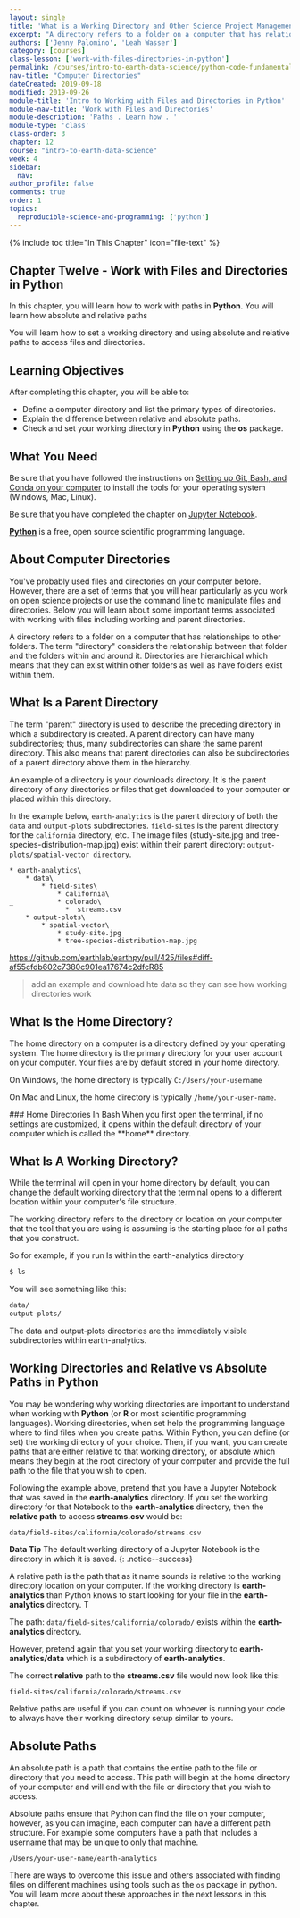 ```yaml
---
layout: single
title: 'What is a Working Directory and Other Science Project Management Terms Defined'
excerpt: "A directory refers to a folder on a computer that has relationships to other folders. Learn about the key terms associated with files and directories in a science project."
authors: ['Jenny Palomino', 'Leah Wasser']
category: [courses]
class-lesson: ['work-with-files-directories-in-python']
permalink: /courses/intro-to-earth-data-science/python-code-fundamentals/work-with-files-directories-in-python/
nav-title: "Computer Directories"
dateCreated: 2019-09-18
modified: 2019-09-26
module-title: 'Intro to Working with Files and Directories in Python'
module-nav-title: 'Work with Files and Directories'
module-description: 'Paths . Learn how . '
module-type: 'class'
class-order: 3
chapter: 12
course: "intro-to-earth-data-science"
week: 4
sidebar:
  nav:
author_profile: false
comments: true
order: 1
topics:
  reproducible-science-and-programming: ['python']
---
```

{% include toc title="In This Chapter" icon="file-text" %}

<div class='notice--success' markdown="1">

## <i class="fa fa-ship" aria-hidden="true"></i> Chapter Twelve - Work with Files and Directories in Python

In this chapter, you will learn how to work with paths in **Python**. You will
learn how absolute and relative paths

You will learn how to set a working directory and using absolute and relative
paths to access files and directories.


## <i class="fa fa-graduation-cap" aria-hidden="true"></i> Learning Objectives

After completing this chapter, you will be able to:

* Define a computer directory and list the primary types of directories.
* Explain the difference between relative and absolute paths.
* Check and set your working directory in **Python** using the **os** package.


## <i class="fa fa-check-square-o fa-2" aria-hidden="true"></i> What You Need

Be sure that you have followed the instructions on <a href="{{ site.url }}/workshops/setup-earth-analytics-python/">Setting up Git, Bash, and Conda on your computer</a> to install the tools for your operating system (Windows, Mac, Linux).

Be sure that you have completed the chapter on <a href="{{ site.url }}/courses/intro-to-earth-data-science/open-reproducible-science/jupyter-python/">Jupyter Notebook</a>.

</div>

<a href="https://www.python.org/doc/essays/blurb/" target="_blank">**Python**</a> is a free, open source scientific programming language.


## About Computer Directories

You've probably used files and directories on your computer before. However,
there are a set of terms that you will hear particularly as you work on open
science projects or use the command line to manipulate files and directories.
Below you will learn about some important terms associated with working with
files including working and parent directories.

A directory refers to a folder on a computer that has relationships to other
folders. The term "directory" considers the relationship between that folder and
the folders within and around it. Directories are hierarchical which means that
they can exist within other folders as well as have folders exist within them.


## What Is a Parent Directory

The term "parent" directory is used to describe the preceding directory in which a subdirectory is created. A parent directory can have many subdirectories; thus, many subdirectories can share the same parent directory. This also means that parent directories can also be subdirectories of a parent directory above them in the hierarchy.

An example of a directory is your downloads directory. It is the parent directory
of any directories or files that get downloaded to your computer or placed
within this directory.

In the example below, `earth-analytics` is the parent directory of both the `data`
and `output-plots` subdirectories. `field-sites` is the parent directory for the
`california` directory, etc. The image files (study-site.jpg and tree-species-distribution-map.jpg) exist within their parent directory: `output-plots/spatial-vector directory`.

```
* earth-analytics\
    * data\
        * field-sites\
            * california\
_           * colorado\
              *  streams.csv
    * output-plots\
        * spatial-vector\
            * study-site.jpg
            * tree-species-distribution-map.jpg
```


https://github.com/earthlab/earthpy/pull/425/files#diff-af55cfdb602c7380c901ea17674c2dfcR85
> add an example and download hte data so they can see how working directories work

## What Is the Home Directory?

The home directory on a computer is a directory defined by your operating system. The home directory is the primary directory for your user account on
your computer. Your files are by default stored in your home directory.

On Windows, the home directory is typically `C:/Users/your-username`

On Mac and Linux, the home directory is typically `/home/your-user-name`.


<div id = "notice--success">
### Home Directories In Bash
When you first open the terminal, if no settings are customized, it opens
within the default directory of your computer which is called the **home**
directory.
</div>


## What Is A Working Directory?

While the terminal will open in your home directory by default, you can change the default
working directory that the terminal opens to a different location within your computer's file structure.

The working directory refers to the directory or location on your computer that
the tool that you are using is assuming is the starting place for all paths that you construct.  

So for example, if you run ls within the earth-analytics directory

```bash
$ ls
```

You will see something like this:

```bash
data/
output-plots/
```

The data and output-plots directories are the immediately visible subdirectories
within earth-analytics.

## Working Directories and Relative vs Absolute Paths in Python

You may be wondering why working directories are important to understand when working with **Python** (or **R** or most scientific programming languages). Working directories, when set
help the programming language where to find files when you create paths. Within
Python, you can define (or set) the working directory of your choice. Then, if
you want, you can create paths that are either relative to that working directory,
or absolute which means they begin at the root directory of your computer and
provide the full path to the file that you wish to open.

Following the example above, pretend that you have a Jupyter Notebook that was saved
in the **earth-analytics** directory. If you set the working directory for that
Notebook to the **earth-analytics** directory,
then the **relative path** to access **streams.csv** would be:

`data/field-sites/california/colorado/streams.csv`

<i class="fa fa-star"></i>**Data Tip** The default working directory
of a Jupyter Notebook is the directory in which it is saved.
{: .notice--success}

A relative path is the path that as it name sounds is relative to the working
directory location on your computer. If the working directory is
**earth-analytics** than Python knows to start looking for your file in the
**earth-analytics** directory. T

The path: `data/field-sites/california/colorado/` exists within the
**earth-analytics** directory.

However, pretend again that you set your working directory to
**earth-analytics/data** which is a subdirectory of **earth-analytics**.

The correct **relative** path to the **streams.csv** file would now look like this:

`field-sites/california/colorado/streams.csv`

Relative paths are useful if you can count on whoever is running your code to
always have their working directory setup similar to yours.

## Absolute Paths

An absolute path is a path that contains the entire path to the file or
directory that you need to access. This path will begin at the home directory
of your computer and will end with the file or directory that you wish to access.

Absolute paths ensure that Python can find the file on your computer, however,
as you can imagine, each computer can have a different path structure. For example
some computers have a path that includes a username that may be unique to only that machine.  

`/Users/your-user-name/earth-analytics`

There are ways to overcome this issue and others associated with finding files
on different machines using tools such as the `os` package in python. You will
learn more about these approaches in the next lessons in this chapter.



